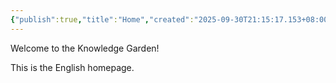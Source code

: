 ```yaml
---
{"publish":true,"title":"Home","created":"2025-09-30T21:15:17.153+08:00","modified":"2025-09-30T23:23:44.150+08:00","cssclasses":""}
---
```



Welcome to the Knowledge Garden!

This is the English homepage.
